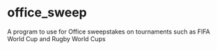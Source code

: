 # office_sweep
A program to use for Office sweepstakes on tournaments such as FIFA World Cup and Rugby World Cups
